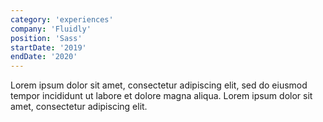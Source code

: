 ```yaml
---
category: 'experiences'
company: 'Fluidly'
position: 'Sass'
startDate: '2019'
endDate: '2020'
---
```


Lorem ipsum dolor sit amet, consectetur adipiscing elit, sed do eiusmod tempor incididunt ut labore et dolore magna aliqua. Lorem ipsum dolor sit amet, consectetur adipiscing elit.
